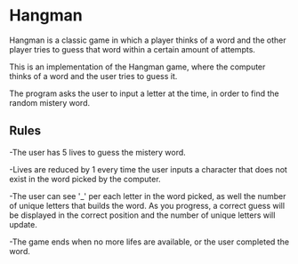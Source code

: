 # Hangman
Hangman is a classic game in which a player thinks of a word and the other player tries to guess that word within a certain amount of attempts.

This is an implementation of the Hangman game, where the computer thinks of a word and the user tries to guess it. 

The program asks the user to input a letter at the time, in order to find the random mistery word.

## Rules
-The user has 5 lives to guess the mistery word. 

-Lives are reduced by 1 every time the user inputs a character that does not exist in the word picked by the computer.

-The user can see '_' per each letter in the word picked, as well the number of unique letters that builds the word. As you progress, a correct guess will be displayed in the correct position and the number of unique letters will update.

-The game ends when no more lifes are available, or the user completed the word.